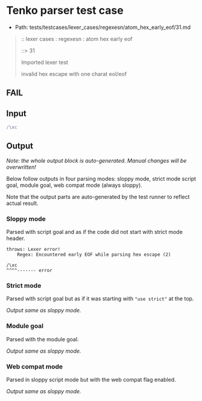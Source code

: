 # Tenko parser test case

- Path: tests/testcases/lexer_cases/regexesn/atom_hex_early_eof/31.md

> :: lexer cases : regexesn : atom hex early eof
>
> ::> 31
>
> Imported lexer test
>
> invalid hex escape with one charat eol/eof

## FAIL

## Input

`````js
/\xc
`````

## Output

_Note: the whole output block is auto-generated. Manual changes will be overwritten!_

Below follow outputs in four parsing modes: sloppy mode, strict mode script goal, module goal, web compat mode (always sloppy).

Note that the output parts are auto-generated by the test runner to reflect actual result.

### Sloppy mode

Parsed with script goal and as if the code did not start with strict mode header.

`````
throws: Lexer error!
    Regex: Encountered early EOF while parsing hex escape (2)

/\xc
^^^^------- error
`````

### Strict mode

Parsed with script goal but as if it was starting with `"use strict"` at the top.

_Output same as sloppy mode._

### Module goal

Parsed with the module goal.

_Output same as sloppy mode._

### Web compat mode

Parsed in sloppy script mode but with the web compat flag enabled.

_Output same as sloppy mode._
